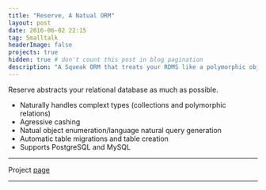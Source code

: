 ```yaml
---
title: "Reserve, A Natual ORM"
layout: post
date: 2016-06-02 22:15
tag: Smalltalk
headerImage: false
projects: true
hidden: true # don't count this post in blog pagination
description: "A Squeak ORM that treats your RDMS like a polymorphic object database"
---
```

Reserve abstracts your relational database as much as possible. 
 
 - Naturally handles complext types (collections and polymorphic relations)
 - Agressive cashing 
 - Natual object enumeration/language natural query generation
 - Automatic table migrations and table creation 
 - Supports PostgreSQL and MySQL

---

Project [page](http://www.squeaksource.com/REServe.html)

---


